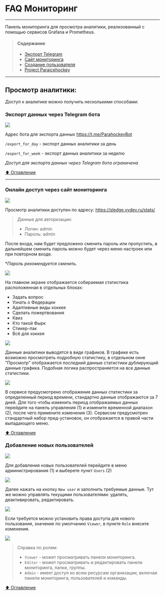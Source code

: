 # FAQ Мониторинг
___
Панель мониторинга для просмотра аналитики, реализованный с помощью сервисов
Grafana и Prometheus.

> #### Содержание <a id="contents"></a>
> * [Экспорт Telegram](#telegram)
> * [Сайт мониторинга](#grafana)
>  * [Создание пользователя](#add_user)
> * [Project Paraicehockey](https://github.com/Studio-Yandex-Practicum/paraicehockey/)

___
## Просмотр аналитики: <a id="telegram"></a>
Доступ к аналитике можно получить несколькими способами:

### Экспорт данных через Telegram бота

![](images-analytics/telegram.png)

Адрес бота для экспорта данных https://t.me/ParahockeyBot

`/export_for_day` - экспорт данных аналитики за день

`/export_for_week` - экспорт данных аналитики за неделю

*Доступ для экспорта данных через Telegram бота ограничена*


[⬆ Оглавление](#contents)

---
### Онлайн доступ через сайт мониторинга <a id="grafana"></a>

![](images-analytics/singup.png)

Просмотр аналитики доступен по адресу: https://sledge.vvdev.ru/stats/
> Данные для авторизации:
> * Логин: admin
> * Пароль: admin

После входа, нам будет предложено сменить пароль или пропустить, в дальнейшем
сменить пароль можно будет через меню настроек или при повторном входе.

**Пароль рекомендуется сменить.* 

![](images-analytics/home.png)

На главном экране отображается собираемая статистика расположенная в отдельных
 блоках:
* Задать вопрос
* Узнать о Федерации
* Адаптивные виды хоккея
* Сделать пожертвования
* Квиз
* Кто такой Фырк
* Стикер-пак
* Всё для хоккея

![](images-analytics/donate.png)

Данные аналитики выводятся в виде графиков.
В графике есть возможно просмотреть подробную статистику, в отдельном окне 
"Просмотр" отображается последний данные статистики дублирующий данные графика.
Подобная логика распространяется на все данные статистики.

![](images-analytics/settime.png)

В сервисе предусмотрено отображение данных статистики за определенный период 
времени, стандартно данные отображаются за 7 дней.
Для того чтобы изменить период отображаемых данных перейдите на панель 
управления (1) и измените временной диапазон (2), после чего примените 
изменения (3).  Сервисом предусмотрен стандартный набор 
пред-установок, он отображается в правой части выпадающего меню.

[⬆ Оглавление](#contents)

### Добавление новых пользователей <a id="add_user"></a>

![](images-analytics/adduser0.png)

Для добавления новых пользователей перейдите в меню администрирования (1) и 
выберете пункт `Users` (2)

![](images-analytics/adduser1.png)

Далее нажать на кнопку `New user` и заполнить требуемые данные. Тут же можно 
управлять текущими пользователями: удалять, деактивировать, редактировать.

![](images-analytics/setpermossion.png)

Если требуется можно установить права доступа для нового пользования, значение 
по умолчанию `Viewer`, в пункте `Role` внесите изменения.

![](images-analytics/setpermission1.png)

> Справка по ролям:
> * `Viewer` - может просматривать панели мониторинга.
> * `Editor` - может просматривать и редактировать панели мониторинга, 
> папки, группы.
> * `Admin` - имеет доступ ко всем ресурсам организации, включая панели 
> мониторинга, пользователей и команды.
 
[⬆ Оглавление](#contents)
